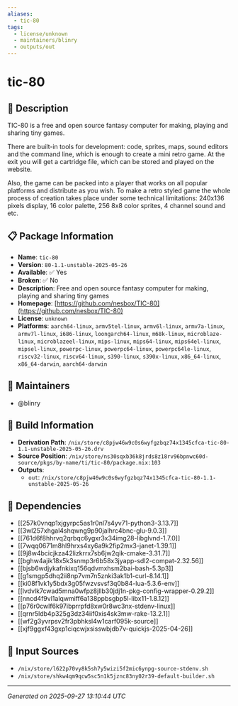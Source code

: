```yaml
---
aliases:
  - tic-80
tags:
  - license/unknown
  - maintainers/blinry
  - outputs/out
---
```


# tic-80

## 📝 Description

TIC-80 is a free and open source fantasy computer for making, playing and
sharing tiny games.

There are built-in tools for development: code, sprites, maps, sound
editors and the command line, which is enough to create a mini retro
game. At the exit you will get a cartridge file, which can be stored and
played on the website.

Also, the game can be packed into a player that works on all popular
platforms and distribute as you wish. To make a retro styled game the
whole process of creation takes place under some technical limitations:
240x136 pixels display, 16 color palette, 256 8x8 color sprites, 4
channel sound and etc.


## 📋 Package Information

- **Name**: `tic-80`
- **Version**: `80-1.1-unstable-2025-05-26`
- **Available**: ✅ Yes
- **Broken**: ✅ No
- **Description**: Free and open source fantasy computer for making, playing and sharing tiny games
- **Homepage**: [https://github.com/nesbox/TIC-80](https://github.com/nesbox/TIC-80)
- **License**: `unknown`
- **Platforms**: `aarch64-linux`, `armv5tel-linux`, `armv6l-linux`, `armv7a-linux`, `armv7l-linux`, `i686-linux`, `loongarch64-linux`, `m68k-linux`, `microblaze-linux`, `microblazeel-linux`, `mips-linux`, `mips64-linux`, `mips64el-linux`, `mipsel-linux`, `powerpc-linux`, `powerpc64-linux`, `powerpc64le-linux`, `riscv32-linux`, `riscv64-linux`, `s390-linux`, `s390x-linux`, `x86_64-linux`, `x86_64-darwin`, `aarch64-darwin`
## 👥 Maintainers

- @blinry


## 🔧 Build Information

- **Derivation Path**: `/nix/store/c8pjw46w9c0s6wyfgzbqz74x1345cfca-tic-80-1.1-unstable-2025-05-26.drv`
- **Source Position**: `/nix/store/ns30sqxb36k8jrds8z18rv96bpnwc60d-source/pkgs/by-name/ti/tic-80/package.nix:103`
- **Outputs**:
  - `out`:  `/nix/store/c8pjw46w9c0s6wyfgzbqz74x1345cfca-tic-80-1.1-unstable-2025-05-26`

## 🔗 Dependencies

- [[257k0vnqp1xjgyrpc5as1r0nl7s4yv71-python3-3.13.7]]
- [[3wl257xhgal4shqwng9p90jalhrc4bnc-glu-9.0.3]]
- [[761d6f8hhrvq2qrbqc6ygxr3x34img28-libglvnd-1.7.0]]
- [[7wqq0671m8hl9hrxs4xy6a9k2fip2mx3-janet-1.39.1]]
- [[9j8w4bcicjkza42lizkrrx7sb6jw2qik-cmake-3.31.7]]
- [[bghw4ajik18x5k3snmp3r6b58x3jyapp-sdl2-compat-2.32.56]]
- [[bjsb6wdjykafnkixq156qdvmxhsm2bai-bash-5.3p3]]
- [[g1smgp5dhq2ii8np7vm7n5znki3ak1b1-curl-8.14.1]]
- [[ki08f1vk1y5bdx3g05fwzvsvsf3q0b84-lua-5.3.6-env]]
- [[lvdvlk7cwad5mna0wfpz8jllb30jdj1n-pkg-config-wrapper-0.29.2]]
- [[nncd4f9vl1alqwmiff6a138ppbsgbp5l-libx11-1.8.12]]
- [[p76r0cwlf6k97ibprrpfd8xw0r8wc3nx-stdenv-linux]]
- [[qrnr5ldb4p325g3dz34iif0xis4sk3mw-rake-13.2.1]]
- [[wf2g3yvrpsv2fr3pbhksl4w1carf095k-source]]
- [[xjf9ggxf43gxp1ciqcwjxsisswbjdb7v-quickjs-2025-04-26]]

## 📁 Input Sources

- `/nix/store/l622p70vy8k5sh7y5wizi5f2mic6ynpg-source-stdenv.sh`
- `/nix/store/shkw4qm9qcw5sc5n1k5jznc83ny02r39-default-builder.sh`

---
*Generated on 2025-09-27 13:10:44 UTC*
